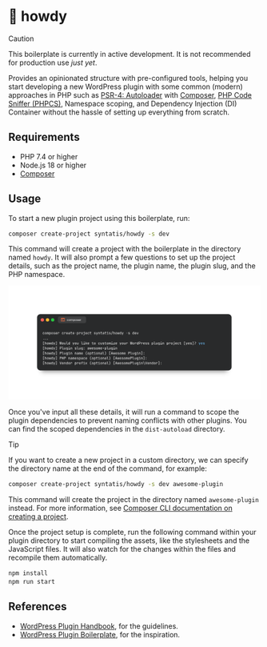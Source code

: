 # 👋 howdy

> [!CAUTION]
> This boilerplate is currently in active development. It is not recommended for production use *just yet*.

Provides an opinionated structure with pre-configured tools, helping you start developing a new WordPress plugin with some common (modern) approaches in PHP such as [PSR-4: Autoloader](https://www.php-fig.org/psr/psr-4/) with [Composer](https://getcomposer.org/), [PHP Code Sniffer (PHPCS)](https://github.com/PHPCSStandards/PHP_CodeSniffer), Namespace scoping, and Dependency Injection (DI) Container without the hassle of setting up everything from scratch.

## Requirements

- PHP 7.4 or higher
- Node.js 18 or higher
- [Composer](https://getcomposer.org/)

## Usage

To start a new plugin project using this boilerplate, run:

```bash
composer create-project syntatis/howdy -s dev
```

This command will create a project with the boilerplate in the directory named `howdy`. It will also prompt a few questions to set up the project details, such as the project name, the plugin name, the plugin slug, and the PHP namespace.

![Composer create-project command run in Terminal](/art/composer-create-project-terminal.png)

Once you've input all these details, it will run a command to scope the plugin dependencies to prevent naming conflicts with other plugins. You can find the scoped dependencies in the `dist-autoload` directory.

> [!TIP]
> If you want to create a new project in a custom directory, we can specify the directory name at the end of the command, for example:
> ```bash
> composer create-project syntatis/howdy -s dev awesome-plugin
> ```
> This command will create the project in the directory named `awesome-plugin` instead.
> For more information, see [Composer CLI documentation on creating a project](https://getcomposer.org/doc/03-cli.md#create-project).

Once the project setup is complete, run the following command within your plugin directory to start compiling the assets, like the stylesheets and the JavaScript files. It will also watch for the changes within the files and recompile them automatically.

```bash
npm install
npm run start
```

## References

* [WordPress Plugin Handbook](https://developer.wordpress.org/plugins/), for the guidelines.
* [WordPress Plugin Boilerplate](https://github.com/DevinVinson/WordPress-Plugin-Boilerplate), for the inspiration.
